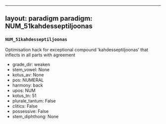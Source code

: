 
---
layout: paradigm
paradigm: NUM_51kahdesseptiljoonas
---
### ` NUM_51kahdesseptiljoonas `

Optimisation hack for exceptional compound ’kahdesseptiljoonas’ that inflects in all parts with agreement
* grade_dir: weaken
* stem_vowel: None
* kotus_av: None
* pos: NUMERAL
* harmony: back
* upos: NUM
* kotus_tn: 51
* plurale_tantum: False
* clitics: False
* possessive: False
* stem_diphthong: None
